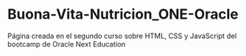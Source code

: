 # Buona-Vita-Nutricion_ONE-Oracle

Página creada en el segundo curso sobre HTML, CSS y JavaScript del bootcamp de Oracle Next Education
